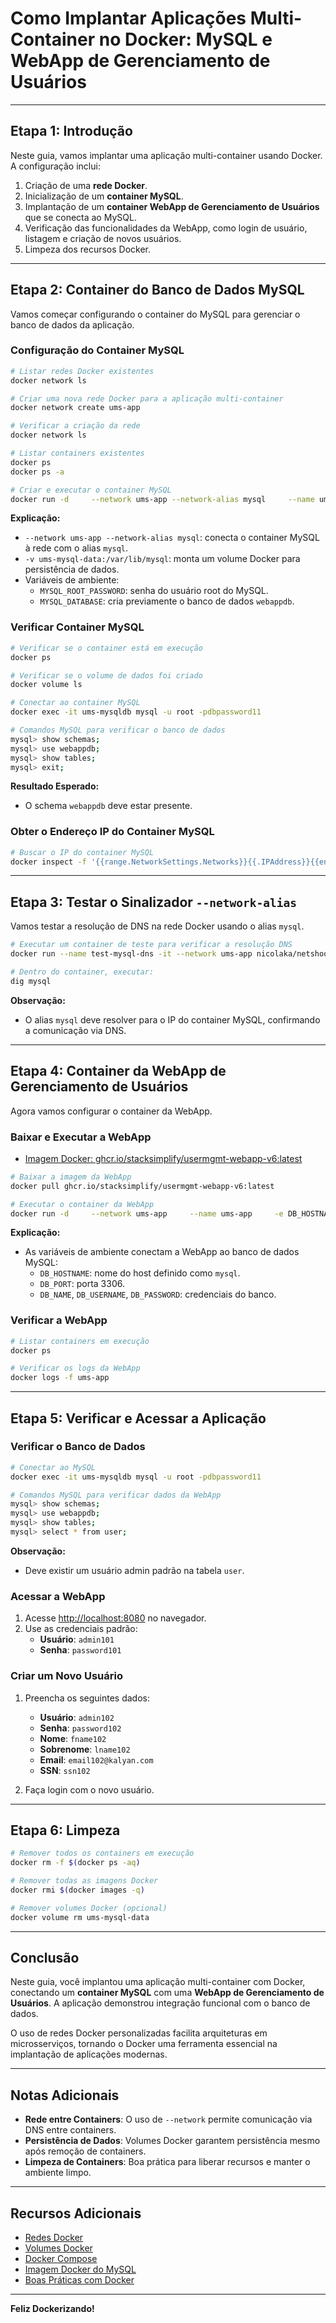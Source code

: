 # Como Implantar Aplicações Multi-Container no Docker: MySQL e WebApp de Gerenciamento de Usuários

---

## Etapa 1: Introdução

Neste guia, vamos implantar uma aplicação multi-container usando Docker. A configuração inclui:

1. Criação de uma **rede Docker**.
2. Inicialização de um **container MySQL**.
3. Implantação de um **container WebApp de Gerenciamento de Usuários** que se conecta ao MySQL.
4. Verificação das funcionalidades da WebApp, como login de usuário, listagem e criação de novos usuários.
5. Limpeza dos recursos Docker.

---

## Etapa 2: Container do Banco de Dados MySQL

Vamos começar configurando o container do MySQL para gerenciar o banco de dados da aplicação.

### Configuração do Container MySQL

```bash
# Listar redes Docker existentes
docker network ls

# Criar uma nova rede Docker para a aplicação multi-container
docker network create ums-app

# Verificar a criação da rede
docker network ls

# Listar containers existentes
docker ps
docker ps -a

# Criar e executar o container MySQL
docker run -d     --network ums-app --network-alias mysql     --name ums-mysqldb     -v ums-mysql-data:/var/lib/mysql     -e MYSQL_ROOT_PASSWORD=dbpassword11     -e MYSQL_DATABASE=webappdb     -p 3306:3306     mysql:8.0
```

**Explicação:**

- `--network ums-app --network-alias mysql`: conecta o container MySQL à rede com o alias `mysql`.
- `-v ums-mysql-data:/var/lib/mysql`: monta um volume Docker para persistência de dados.
- Variáveis de ambiente:
  - `MYSQL_ROOT_PASSWORD`: senha do usuário root do MySQL.
  - `MYSQL_DATABASE`: cria previamente o banco de dados `webappdb`.

### Verificar Container MySQL

```bash
# Verificar se o container está em execução
docker ps

# Verificar se o volume de dados foi criado
docker volume ls

# Conectar ao container MySQL
docker exec -it ums-mysqldb mysql -u root -pdbpassword11

# Comandos MySQL para verificar o banco de dados
mysql> show schemas;
mysql> use webappdb;
mysql> show tables;
mysql> exit;
```

**Resultado Esperado:**

- O schema `webappdb` deve estar presente.

### Obter o Endereço IP do Container MySQL

```bash
# Buscar o IP do container MySQL
docker inspect -f '{{range.NetworkSettings.Networks}}{{.IPAddress}}{{end}}' ums-mysqldb
```

---

## Etapa 3: Testar o Sinalizador `--network-alias`

Vamos testar a resolução de DNS na rede Docker usando o alias `mysql`.

```bash
# Executar um container de teste para verificar a resolução DNS
docker run --name test-mysql-dns -it --network ums-app nicolaka/netshoot

# Dentro do container, executar:
dig mysql
```

**Observação:**

- O alias `mysql` deve resolver para o IP do container MySQL, confirmando a comunicação via DNS.

---

## Etapa 4: Container da WebApp de Gerenciamento de Usuários

Agora vamos configurar o container da WebApp.

### Baixar e Executar a WebApp
- [Imagem Docker: ghcr.io/stacksimplify/usermgmt-webapp-v6:latest](https://github.com/users/stacksimplify/packages/container/package/usermgmt-webapp-v6)

```bash
# Baixar a imagem da WebApp
docker pull ghcr.io/stacksimplify/usermgmt-webapp-v6:latest

# Executar o container da WebApp
docker run -d     --network ums-app     --name ums-app     -e DB_HOSTNAME=mysql     -e DB_PORT=3306     -e DB_NAME=webappdb     -e DB_USERNAME=root     -e DB_PASSWORD=dbpassword11     -p 8080:8080     ghcr.io/stacksimplify/usermgmt-webapp-v6:latest
```

**Explicação:**

- As variáveis de ambiente conectam a WebApp ao banco de dados MySQL:
  - `DB_HOSTNAME`: nome do host definido como `mysql`.
  - `DB_PORT`: porta 3306.
  - `DB_NAME`, `DB_USERNAME`, `DB_PASSWORD`: credenciais do banco.

### Verificar a WebApp

```bash
# Listar containers em execução
docker ps 

# Verificar os logs da WebApp
docker logs -f ums-app
```

---

## Etapa 5: Verificar e Acessar a Aplicação

### Verificar o Banco de Dados

```bash
# Conectar ao MySQL
docker exec -it ums-mysqldb mysql -u root -pdbpassword11

# Comandos MySQL para verificar dados da WebApp
mysql> show schemas;
mysql> use webappdb;
mysql> show tables;
mysql> select * from user;
```

**Observação:**

- Deve existir um usuário admin padrão na tabela `user`.

### Acessar a WebApp

1. Acesse [http://localhost:8080](http://localhost:8080) no navegador.
2. Use as credenciais padrão:
   - **Usuário**: `admin101`
   - **Senha**: `password101`

### Criar um Novo Usuário

1. Preencha os seguintes dados:
   - **Usuário**: `admin102`
   - **Senha**: `password102`
   - **Nome**: `fname102`
   - **Sobrenome**: `lname102`
   - **Email**: `email102@kalyan.com`
   - **SSN**: `ssn102`

2. Faça login com o novo usuário.

---

## Etapa 6: Limpeza

```bash
# Remover todos os containers em execução
docker rm -f $(docker ps -aq)

# Remover todas as imagens Docker
docker rmi $(docker images -q)

# Remover volumes Docker (opcional)
docker volume rm ums-mysql-data 
```

---

## Conclusão

Neste guia, você implantou uma aplicação multi-container com Docker, conectando um **container MySQL** com uma **WebApp de Gerenciamento de Usuários**. A aplicação demonstrou integração funcional com o banco de dados.

O uso de redes Docker personalizadas facilita arquiteturas em microsserviços, tornando o Docker uma ferramenta essencial na implantação de aplicações modernas.

---

## Notas Adicionais

- **Rede entre Containers**: O uso de `--network` permite comunicação via DNS entre containers.
- **Persistência de Dados**: Volumes Docker garantem persistência mesmo após remoção de containers.
- **Limpeza de Containers**: Boa prática para liberar recursos e manter o ambiente limpo.

---

## Recursos Adicionais

- [Redes Docker](https://docs.docker.com/network/)
- [Volumes Docker](https://docs.docker.com/storage/volumes/)
- [Docker Compose](https://docs.docker.com/compose/)
- [Imagem Docker do MySQL](https://hub.docker.com/_/mysql)
- [Boas Práticas com Docker](https://docs.docker.com/develop/develop-images/dockerfile_best-practices/)

---

**Feliz Dockerizando!**